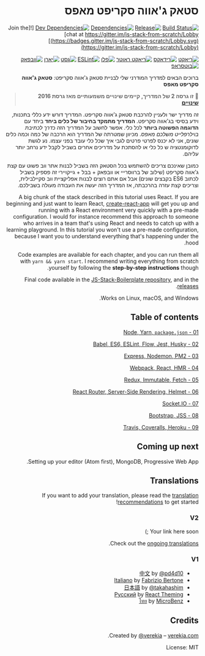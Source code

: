 <div dir="rtl">

# סטאק ג'אווה סקריפט מאפס

[![Build Status](https://travis-ci.org/verekia/js-stack-from-scratch.svg?branch=master)](https://travis-ci.org/verekia/js-stack-from-scratch)
[![Release](https://img.shields.io/github/release/verekia/js-stack-from-scratch.svg?style=flat-square)](https://github.com/verekia/js-stack-from-scratch/releases)
[![Dependencies](https://img.shields.io/david/verekia/js-stack-boilerplate.svg?style=flat-square)](https://david-dm.org/verekia/js-stack-boilerplate)
[![Dev Dependencies](https://img.shields.io/david/dev/verekia/js-stack-boilerplate.svg?style=flat-square)](https://david-dm.org/verekia/js-stack-boilerplate?type=dev)
[![Join the chat at https://gitter.im/js-stack-from-scratch/Lobby](https://badges.gitter.im/js-stack-from-scratch/Lobby.svg)](https://gitter.im/js-stack-from-scratch/Lobby)

[![ריאקט](/img/react-padded-90.png)](https://facebook.github.io/react/)
[![רידאקס](/img/redux-padded-90.png)](http://redux.js.org/)
[![ריאקט ראוטר](/img/react-router-padded-90.png)](https://github.com/ReactTraining/react-router)
[![פלו](/img/flow-padded-90.png)](https://flowtype.org/)
[![ESLint](/img/eslint-padded-90.png)](http://eslint.org/)
[![גסט](/img/jest-padded-90.png)](https://facebook.github.io/jest/)
[![יארן](/img/yarn-padded-90.png)](https://yarnpkg.com/)
[![וובפאק](/img/webpack-padded-90.png)](https://webpack.github.io/)
[![בוטסראפ](/img/bootstrap-padded-90.png)](http://getbootstrap.com/)

ברוכים הבאים למדריך המודרני שלי לבניית סטאק ג'אווה סקריפט:  **סטאק ג'אווה סקריפט מאפס**

> 🎉 **זו גרסה 2 של המדריך, קיימים שינויים משמעותיים מאז גרסת 2016 [שינויים](/CHANGELOG.md)**

זה מדריך ישר ולעניין להרכבת סטאק ג'אווה סקריפט. המדריך דורש ידע כללי בתכנות, וידע בסיסי בג'אווה סקריפט. **המדריך מתמקד בחיבור של כלים ביחד** ביחד עם **הדוגמה הפשוטה ביותר** לכל כלי. אפשר לחשוב על המדריך הזה כ*דרך לכתיבת בוילרפלייט משלכם מאפס*. מכיוון שמטרתה של המדריך הוא הרכבה של כמה וכמה כלים שונים, אני לא יכנס לפרטי פרטים לגבי איך שכל כלי עובד בפני עצמו. נע לגשת לדוקומנטציה ש כל כלי או להסתכת על מדריכים אחרים בשביל לקבל ידע נרחב יותר עליהם.

כמובן שאינכם צריכים להשתמש בכל הסטאק הזה בשביל לבנות אתר ווב פשוט עם קצת ג'אווה סקריפט (שילוב של ברווסרייי או וובפאק + בבל + גייקויירי זה פספיק בשביל לכתוב ES6 בקבצים שונים) אבל אם אתם רוצים לבנות אפליקציית ווב סקיילבילית, וצריכים קצת עזרה בהרכבתה, אז המדריך הזה יעשה את העבודה מעולה בשבילכם.

A big chunk of the stack described in this tutorial uses React. If you are beginning and just want to learn React, [create-react-app](https://github.com/facebookincubator/create-react-app) will get you up and running with a React environment very quickly with a pre-made configuration. I would for instance recommend this approach to someone who arrives in a team that's using React and needs to catch up with a learning playground. In this tutorial you won't use a pre-made configuration, because I want you to understand everything that's happening under the hood.

Code examples are available for each chapter, and you can run them all with `yarn && yarn start`. I recommend writing everything from scratch yourself by following the **step-by-step instructions** though.

Final code available in the [JS-Stack-Boilerplate repository](https://github.com/verekia/js-stack-boilerplate), and in the [releases](https://github.com/verekia/js-stack-from-scratch/releases).

Works on Linux, macOS, and Windows.

## Table of contents

[01 - Node, Yarn, `package.json`](/tutorial/01-node-yarn-package-json.md#readme)

[02 - Babel, ES6, ESLint, Flow, Jest, Husky](/tutorial/02-babel-es6-eslint-flow-jest-husky.md#readme)

[03 - Express, Nodemon, PM2](/tutorial/03-express-nodemon-pm2.md#readme)

[04 - Webpack, React, HMR](/tutorial/04-webpack-react-hmr.md#readme)

[05 - Redux, Immutable, Fetch](/tutorial/05-redux-immutable-fetch.md#readme)

[06 - React Router, Server-Side Rendering, Helmet](/tutorial/06-react-router-ssr-helmet.md#readme)

[07 - Socket.IO](/tutorial/07-socket-io.md#readme)

[08 - Bootstrap, JSS](/tutorial/08-bootstrap-jss.md#readme)

[09 - Travis, Coveralls, Heroku](/tutorial/09-travis-coveralls-heroku.md#readme)

## Coming up next

Setting up your editor (Atom first), MongoDB, Progressive Web App.

## Translations

If you want to add your translation, please read the [translation recommendations](/how-to-translate.md) to get started!

### V2

Your link here soon ;)

Check out the [ongoing translations](https://github.com/verekia/js-stack-from-scratch/issues/147).

### V1

- [中文](https://github.com/pd4d10/js-stack-from-scratch) by [@pd4d10](http://github.com/pd4d10)
- [Italiano](https://github.com/fbertone/js-stack-from-scratch) by [Fabrizio Bertone](https://github.com/fbertone)
- [日本語](https://github.com/takahashim/js-stack-from-scratch) by [@takahashim](https://github.com/takahashim)
- [Русский](https://github.com/UsulPro/js-stack-from-scratch) by [React Theming](https://github.com/sm-react/react-theming)
- [ไทย](https://github.com/MicroBenz/js-stack-from-scratch) by [MicroBenz](https://github.com/MicroBenz)

## Credits

Created by [@verekia](https://twitter.com/verekia) – [verekia.com](http://verekia.com/).

License: MIT
</div>
